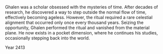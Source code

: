 Ghalen was a scholar obsessed with the mysteries of time. After decades of research, he discovered a way to step outside the normal flow of time, effectively becoming ageless. However, the ritual required a rare celestial alignment that occurred only once every thousand years. Seizing the opportunity, Ghalen performed the ritual and vanished from the material plane. He now exists in a pocket dimension, where he continues his studies, occasionally stepping back into the world.

Year 2413